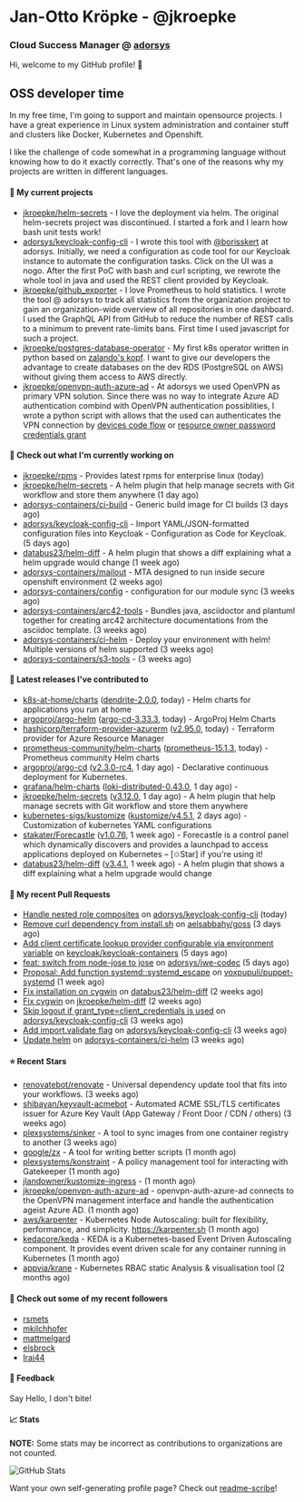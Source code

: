 # Jan-Otto Kröpke - @jkroepke
### Cloud Success Manager @ [adorsys](https://github.com/adorsys)

Hi, welcome to my GitHub profile! 👋

## OSS developer time
In my free time, I'm going to support and maintain opensource projects. I have a great experience in Linux system administration and container stuff and clusters like Docker, Kubernetes and Openshift.

I like the challenge of code somewhat in a programming language without knowing how to do it exactly correctly. That's one of the reasons why my projects are written in different languages.

#### 🌱 My current projects
- [jkroepke/helm-secrets](https://github.com/jkroepke/helm-secrets) - I love the deployment via helm. The original helm-secrets project was discontinued. I started a fork and I learn how bash unit tests work!
- [adorsys/keycloak-config-cli](https://github.com/adorsys/keycloak-config-cli) - I wrote this tool with [@borisskert](https://github.com/borisskert) at adorsys. Initially, we need a configuration as code tool for our Keycloak instance to automate the configuration tasks. Click on the UI was a nogo. After the first PoC with bash and curl scripting, we rewrote the whole tool in java and used the REST client provided by Keycloak.
- [jkroepke/github_exporter](https://github.com/jkroepke/github_exporter) - I love Prometheus to hold statistics. I wrote the tool @ adorsys to track all statistics from the organization project to gain an organization-wide overview of all repositories in one dashboard. I used the GraphQL API from GitHub to reduce the number of REST calls to a minimum to prevent rate-limits bans. First time I used javascript for such a project.
- [jkroepke/postgres-database-operator](https://github.com/jkroepke/postgres-database-operator) - My first k8s operator written in python based on [zalando's kopf](https://github.com/zalando-incubator/kopf). I want to give our developers the advantage to create databases on the dev RDS (PostgreSQL on AWS) without giving them access to AWS directly.
- [jkroepke/openvpn-auth-azure-ad](https://github.com/jkroepke/openvpn-auth-azure-ad) - At adorsys we used OpenVPN as primary VPN solution. Since there was no way to integrate Azure AD authentication combind with OpenVPN authentication possiblities, I wrote a python script with allows that the used can authenticates the VPN connection by [devices code flow](https://docs.microsoft.com/en-us/azure/active-directory/develop/v2-oauth2-device-code) or [resource owner password credentials grant](https://docs.microsoft.com/en-us/azure/active-directory/develop/v2-oauth-ropc)

#### 👷 Check out what I'm currently working on

- [jkroepke/rpms](https://github.com/jkroepke/rpms) - Provides latest rpms for enterprise linux (today)
- [jkroepke/helm-secrets](https://github.com/jkroepke/helm-secrets) - A helm plugin that help manage secrets with Git workflow and store them anywhere (1 day ago)
- [adorsys-containers/ci-build](https://github.com/adorsys-containers/ci-build) - Generic build image for CI builds (3 days ago)
- [adorsys/keycloak-config-cli](https://github.com/adorsys/keycloak-config-cli) - Import YAML/JSON-formatted configuration files into Keycloak - Configuration as Code for Keycloak. (5 days ago)
- [databus23/helm-diff](https://github.com/databus23/helm-diff) - A helm plugin that shows a diff explaining what a helm upgrade would change (1 week ago)
- [adorsys-containers/mailout](https://github.com/adorsys-containers/mailout) - MTA designed to run inside secure openshift environment (2 weeks ago)
- [adorsys-containers/config](https://github.com/adorsys-containers/config) - configuration for our module sync (3 weeks ago)
- [adorsys-containers/arc42-tools](https://github.com/adorsys-containers/arc42-tools) - Bundles java, asciidoctor and plantuml together for creating arc42 architecture documentations from the asciidoc template. (3 weeks ago)
- [adorsys-containers/ci-helm](https://github.com/adorsys-containers/ci-helm) - Deploy your environment with helm! Multiple versions of helm supported (3 weeks ago)
- [adorsys-containers/s3-tools](https://github.com/adorsys-containers/s3-tools) -  (3 weeks ago)

#### 🔭 Latest releases I've contributed to

- [k8s-at-home/charts](https://github.com/k8s-at-home/charts) ([dendrite-2.0.0](https://github.com/k8s-at-home/charts/releases/tag/dendrite-2.0.0), today) - Helm charts for applications you run at home
- [argoproj/argo-helm](https://github.com/argoproj/argo-helm) ([argo-cd-3.33.3](https://github.com/argoproj/argo-helm/releases/tag/argo-cd-3.33.3), today) - ArgoProj Helm Charts
- [hashicorp/terraform-provider-azurerm](https://github.com/hashicorp/terraform-provider-azurerm) ([v2.95.0](https://github.com/hashicorp/terraform-provider-azurerm/releases/tag/v2.95.0), today) - Terraform provider for Azure Resource Manager
- [prometheus-community/helm-charts](https://github.com/prometheus-community/helm-charts) ([prometheus-15.1.3](https://github.com/prometheus-community/helm-charts/releases/tag/prometheus-15.1.3), today) - Prometheus community Helm charts
- [argoproj/argo-cd](https://github.com/argoproj/argo-cd) ([v2.3.0-rc4](https://github.com/argoproj/argo-cd/releases/tag/v2.3.0-rc4), 1 day ago) - Declarative continuous deployment for Kubernetes.
- [grafana/helm-charts](https://github.com/grafana/helm-charts) ([loki-distributed-0.43.0](https://github.com/grafana/helm-charts/releases/tag/loki-distributed-0.43.0), 1 day ago) - 
- [jkroepke/helm-secrets](https://github.com/jkroepke/helm-secrets) ([v3.12.0](https://github.com/jkroepke/helm-secrets/releases/tag/v3.12.0), 1 day ago) - A helm plugin that help manage secrets with Git workflow and store them anywhere
- [kubernetes-sigs/kustomize](https://github.com/kubernetes-sigs/kustomize) ([kustomize/v4.5.1](https://github.com/kubernetes-sigs/kustomize/releases/tag/kustomize%2Fv4.5.1), 2 days ago) - Customization of kubernetes YAML configurations
- [stakater/Forecastle](https://github.com/stakater/Forecastle) ([v1.0.76](https://github.com/stakater/Forecastle/releases/tag/v1.0.76), 1 week ago) - Forecastle is a control panel which dynamically discovers and provides a launchpad to access applications deployed on Kubernetes  – [✩Star] if you&#39;re using it!
- [databus23/helm-diff](https://github.com/databus23/helm-diff) ([v3.4.1](https://github.com/databus23/helm-diff/releases/tag/v3.4.1), 1 week ago) - A helm plugin that shows a diff explaining what a helm upgrade would change

#### 🔨 My recent Pull Requests

- [Handle nested role composites](https://github.com/adorsys/keycloak-config-cli/pull/631) on [adorsys/keycloak-config-cli](https://github.com/adorsys/keycloak-config-cli) (today)
- [Remove curl dependency from install.sh](https://github.com/aelsabbahy/goss/pull/736) on [aelsabbahy/goss](https://github.com/aelsabbahy/goss) (3 days ago)
- [Add client certificate lookup provider configurable via environment variable](https://github.com/keycloak/keycloak-containers/pull/373) on [keycloak/keycloak-containers](https://github.com/keycloak/keycloak-containers) (5 days ago)
- [feat: switch from node-jose to jose](https://github.com/adorsys/jwe-codec/pull/24) on [adorsys/jwe-codec](https://github.com/adorsys/jwe-codec) (5 days ago)
- [Proposal: Add function systemd::systemd_escape](https://github.com/voxpupuli/puppet-systemd/pull/243) on [voxpupuli/puppet-systemd](https://github.com/voxpupuli/puppet-systemd) (1 week ago)
- [Fix installation on cygwin](https://github.com/databus23/helm-diff/pull/353) on [databus23/helm-diff](https://github.com/databus23/helm-diff) (2 weeks ago)
- [Fix cygwin](https://github.com/jkroepke/helm-diff/pull/2) on [jkroepke/helm-diff](https://github.com/jkroepke/helm-diff) (2 weeks ago)
- [Skip logout if grant_type=client_credentials is used](https://github.com/adorsys/keycloak-config-cli/pull/613) on [adorsys/keycloak-config-cli](https://github.com/adorsys/keycloak-config-cli) (3 weeks ago)
- [Add import.validate flag](https://github.com/adorsys/keycloak-config-cli/pull/611) on [adorsys/keycloak-config-cli](https://github.com/adorsys/keycloak-config-cli) (3 weeks ago)
- [Update helm](https://github.com/adorsys-containers/ci-helm/pull/10) on [adorsys-containers/ci-helm](https://github.com/adorsys-containers/ci-helm) (3 weeks ago)

#### ⭐ Recent Stars

- [renovatebot/renovate](https://github.com/renovatebot/renovate) - Universal dependency update tool that fits into your workflows. (3 weeks ago)
- [shibayan/keyvault-acmebot](https://github.com/shibayan/keyvault-acmebot) - Automated ACME SSL/TLS certificates issuer for Azure Key Vault (App Gateway / Front Door / CDN / others) (3 weeks ago)
- [plexsystems/sinker](https://github.com/plexsystems/sinker) - A tool to sync images from one container registry to another (3 weeks ago)
- [google/zx](https://github.com/google/zx) - A tool for writing better scripts (1 month ago)
- [plexsystems/konstraint](https://github.com/plexsystems/konstraint) - A policy management tool for interacting with Gatekeeper (1 month ago)
- [jlandowner/kustomize-ingress](https://github.com/jlandowner/kustomize-ingress) -  (1 month ago)
- [jkroepke/openvpn-auth-azure-ad](https://github.com/jkroepke/openvpn-auth-azure-ad) - openvpn-auth-azure-ad connects to the OpenVPN management interface and handle the authentication ageist Azure AD. (1 month ago)
- [aws/karpenter](https://github.com/aws/karpenter) - Kubernetes Node Autoscaling: built for flexibility, performance, and simplicity. https://karpenter.sh (1 month ago)
- [kedacore/keda](https://github.com/kedacore/keda) -  KEDA is a Kubernetes-based Event Driven Autoscaling component. It provides event driven scale for any container running in Kubernetes  (1 month ago)
- [appvia/krane](https://github.com/appvia/krane) - Kubernetes RBAC static Analysis &amp; visualisation tool (2 months ago)

#### 👯 Check out some of my recent followers

- [rsmets](https://github.com/rsmets)
- [mkilchhofer](https://github.com/mkilchhofer)
- [mattmelgard](https://github.com/mattmelgard)
- [elsbrock](https://github.com/elsbrock)
- [Iraj44](https://github.com/Iraj44)

#### 💬 Feedback

Say Hello, I don't bite!

#### 📈 Stats

**NOTE:** Some stats may be incorrect as contributions to organizations
are not counted.

![GitHub Stats](https://github-readme-stats.vercel.app/api?username=jkroepke&count_private=false&theme=tokyonight&show_icons=true)

Want your own self-generating profile page? Check out [readme-scribe](https://github.com/muesli/readme-scribe)!
